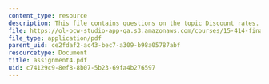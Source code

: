 ```yaml
---
content_type: resource
description: This file contains questions on the topic Discount rates.
file: https://ol-ocw-studio-app-qa.s3.amazonaws.com/courses/15-414-financial-management-summer-2003/c74129c98ef88b075b2369fa4b276597_assignment4.pdf
file_type: application/pdf
parent_uid: ce2fdaf2-ac43-bec7-a309-b98a05787abf
resourcetype: Document
title: assignment4.pdf
uid: c74129c9-8ef8-8b07-5b23-69fa4b276597
---
```

